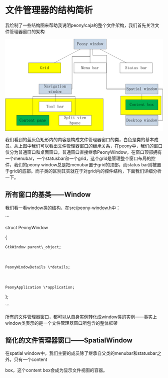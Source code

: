 # 文件管理器的结构简析

我绘制了一些结构图来帮助我说明peony/caja的整个文件架构，我们首先关注文件管理器窗口的架构

![](assets/peonywindow.png)

我们看到的蓝灰色矩形内的内容是构成文件管理器窗口的类，白色是类的基本成员。从上图中我们可以看出文件管理器窗口的继承关系，在peony中，我们的窗口仅分为普通窗口和桌面窗口，普通窗口直接继承PeonyWindow，在窗口顶部拥有一个menubar，一个statusbar和一个grid，这个grid是管理整个窗口布局的控件，我们的peony window总是把menubar置于grid的顶部，而status bar则被置于grid的底部。而子类的区别其实就在于对grid内的控件结构，下面我们详细分析一下。

## 所有窗口的基类——Window

我们看一看window类的结构，在src/peony-window.h中：

\`\`\` 

struct PeonyWindow

{

```
GtkWindow parent\_object;



PeonyWindowDetails \*details;



PeonyApplication \*application;
```

};

\`\`\`

所有的文件管理器窗口，都可以从自身实例转化成window类的实例——事实上window类表示的是一个文件管理器窗口所包含的整体框架

## 简化的文件管理器窗口——SpatialWindow

在spatial window中，我们主要的成员除了继承自父类的menubar和statusbar之外，只有一个content

box，这个content box会成为显示文件视图的容器。

